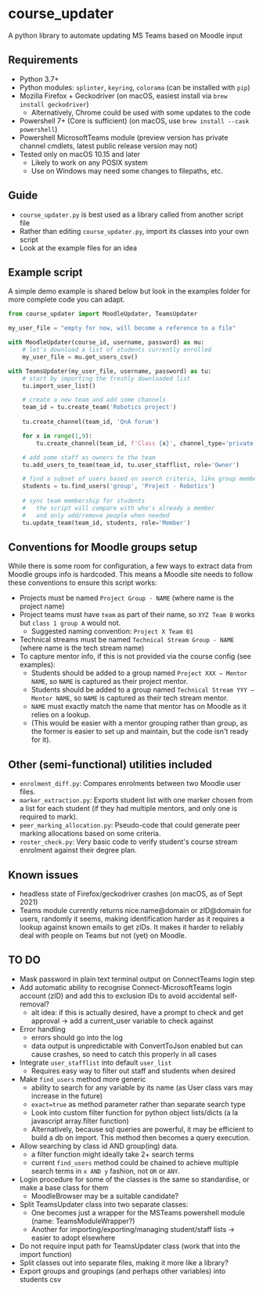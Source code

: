 # course\_updater
A python library to automate updating MS Teams based on Moodle input

## Requirements
- Python 3.7+
- Python modules: `splinter`, `keyring`, `colorama` (can be installed with `pip`)
- Mozilla Firefox + Geckodriver (on macOS, easiest install via `brew install geckodriver`)
	- Alternatively, Chrome could be used with some updates to the code
- Powershell 7+ (Core is sufficient) (on macOS, use `brew install --cask powershell`)
- Powershell MicrosoftTeams module (preview version has private channel cmdlets, latest public release version may not)
- Tested only on macOS 10.15 and later
	- Likely to work on any POSIX system
	- Use on Windows may need some changes to filepaths, etc.

## Guide
- `course_updater.py` is best used as a library called from another script file
- Rather than editing `course_updater.py`, import its classes into your own script
- Look at the example files for an idea

## Example script
A simple demo example is shared below but look in the examples folder for more complete code you can adapt.

````python
from course_updater import MoodleUpdater, TeamsUpdater

my_user_file = "empty for now, will become a reference to a file"

with MoodleUpdater(course_id, username, password) as mu:
	# let's download a list of students currently enrolled
	my_user_file = mu.get_users_csv()

with TeamsUpdater(my_user_file, username, password) as tu:
	# start by importing the freshly downloaded list
	tu.import_user_list()

	# create a new team and add some channels
	team_id = tu.create_team('Robotics project')
	
	tu.create_channel(team_id, 'QnA forum')

	for x in range(1,9):
		tu.create_channel(team_id, f'Class {x}', channel_type='private')

	# add some staff as owners to the team
	tu.add_users_to_team(team_id, tu.user_stafflist, role='Owner')

	# find a subset of users based on search criteria, like group membership
	students = tu.find_users('group', 'Project - Robotics')
	
	# sync team membership for students
	#   the script will compare with who's already a member
	#   and only add/remove people when needed
	tu.update_team(team_id, students, role='Member')
````

## Conventions for Moodle groups setup
While there is some room for configuration, a few ways to extract data from Moodle groups info is hardcoded. This means a Moodle site needs to follow these conventions to ensure this script works:

- Projects must be named `Project Group - NAME` (where name is the project name)
- Project teams must have `team` as part of their name, so `XYZ Team B` works but `class 1 group A` would not.
	- Suggested naming convention: `Project X Team 01`
- Technical streams must be named `Technical Stream Group - NAME` (where name is the tech stream name)
- To capture mentor info, if this is not provided via the course config (see examples):
	- Students should be added to a group named `Project XXX – Mentor NAME`, so `NAME` is captured as their project mentor.
	- Students should be added to a group named `Technical Stream YYY – Mentor NAME`, so `NAME` is captured as their tech stream mentor.
	- `NAME` must exactly match the name that mentor has on Moodle as it relies on a lookup.
	- (This would be easier with a mentor grouping rather than group, as the former is easier to set up and maintain, but the code isn't ready for it).

## Other (semi-functional) utilities included
- `enrolment_diff.py`: Compares enrolments between two Moodle user files.
- `marker_extraction.py`: Exports student list with one marker chosen from a list for each student (if they had multiple mentors, and only one is required to mark).
- `peer_marking_allocation.py`: Pseudo-code that could generate peer marking allocations based on some criteria.
- `roster_check.py`: Very basic code to verify student's course stream enrolment against their degree plan.

## Known issues
- headless state of Firefox/geckodriver crashes (on macOS, as of Sept 2021)
- Teams module currently returns nice.name@domain or zID@domain for users, randomly it seems, making identification harder as it requires a lookup against known emails to get zIDs. It makes it harder to reliably deal with people on Teams but not (yet) on Moodle.

## TO DO
- Mask password in plain text terminal output on ConnectTeams login step
- Add automatic ability to recognise Connect-MicrosoftTeams login account (zID) and add this to exclusion IDs to avoid accidental self-removal?
	- alt idea: if this is actually desired, have a prompt to check and get approval -> add a current_user variable to check against
- Error handling
	- errors should go into the log
	- data output is unpredictable with ConvertToJson enabled but can cause crashes, so need to catch this properly in all cases
- Integrate `user_stafflist` into default `user_list`
	- Requires easy way to filter out staff and students when desired
- Make `find_users` method more generic
	- ability to search for any variable by its name (as User class vars may increase in the future)
	- `exact=true` as method parameter rather than separate search type
	- Look into custom filter function for python object lists/dicts (a la javascript array.filter function)
	- Alternatively, because sql queries are powerful, it may be efficient to build a db on import. This method then becomes a query execution.
- Allow searching by class id AND group(ing) data.
	- a filter function might ideally take 2+ search terms
	- current `find_users` method could be chained to achieve multiple search terms in `x AND y` fashion, not `OR` or `ANY`.
- Login procedure for some of the classes is the same so standardise, or make a base class for them
	- MoodleBrowser may be a suitable candidate?
- Split TeamsUpdater class into two separate classes:
	- One becomes just a wrapper for the MSTeams powershell module (name: TeamsModuleWrapper?)
	- Another for importing/exporting/managing student/staff lists -> easier to adopt elsewhere
- Do not require input path for TeamsUpdater class (work that into the import function)
- Split classes out into separate files, making it more like a library?
- Export groups and groupings (and perhaps other variables) into students csv
